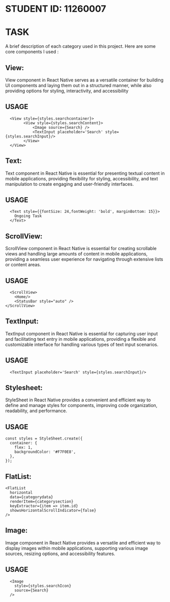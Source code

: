 # STUDENT ID: 11260007

# TASK 
A brief description of each category used in this project. Here are some core components I used :

## View:
View component in React Native serves as a versatile container for building UI components 
and laying them out in a structured manner, while also providing options for styling, interactivity, and accessibility
## USAGE
```
  <View style={styles.searchcontainer}>
        <View style={styles.searchContent}>
            <Image source={Search} />
            <TextInput placeholder='Search' style={styles.searchInput}/>
        </View>
  </View>
```

## Text:
Text component in React Native is essential for presenting textual content in mobile applications, 
providing flexibility for styling, accessibility, and text manipulation to create engaging and user-friendly interfaces.
## USAGE
```
  <Text style={{fontSize: 24,fontWeight: 'bold', marginBottom: 15}}>
    Ongoing Task
  </Text>
```

## ScrollView:
ScrollView component in React Native is essential for creating scrollable views and handling large amounts of 
content in mobile applications, providing a seamless user experience for navigating through extensive lists or content areas.
## USAGE
```
  <ScrollView>
    <Home/>
    <StatusBar style="auto" />
</ScrollView>
```

## TextInput:
TextInput component in React Native is essential for capturing user input and facilitating text entry in mobile applications, 
providing a flexible and customizable interface for handling various types of text input scenarios.
## USAGE
```
  <TextInput placeholder='Search' style={styles.searchInput}/>
```

## Stylesheet:
StyleSheet in React Native provides a convenient and efficient way to define and manage styles for components, improving code organization, 
readability, and performance.
## USAGE
```
const styles = StyleSheet.create({
  container: {
    flex: 1,
    backgroundColor: '#F7F0E8',
  },
});
```

## FlatList:
```
<FlatList
  horizontal
  data={categorydata}
  renderItem={categorysection}
  keyExtractor={item => item.id}
  showsHorizontalScrollIndicator={false}
/>
```

## Image:
Image component in React Native provides a versatile and efficient way to display images within mobile applications, 
supporting various image sources, resizing options, and accessibility features.
## USAGE
```
  <Image
    style={styles.searchIcon}
    source={Search}
  />
```

